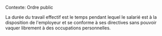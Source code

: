 Contexte: Ordre public

La durée du travail effectif est le temps pendant lequel le salarié est à la disposition de l'employeur et se conforme à ses directives sans pouvoir vaquer librement à des occupations personnelles.
